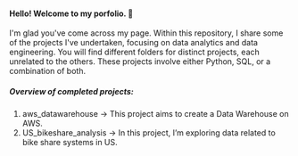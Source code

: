 #### Hello! Welcome to my porfolio. 👋

I'm glad you've come across my page. Within this repository, I share some of the projects I've undertaken, focusing on data analytics and data engineering.
You will find different folders for distinct projects, each unrelated to the others. These projects involve either Python, SQL, or a combination of both.

##### Overview of completed projects:

1. aws_datawarehouse -> This project aims to create a Data Warehouse on AWS.
2. US_bikeshare_analysis -> In this project, I’m exploring data related to bike share systems in US.
